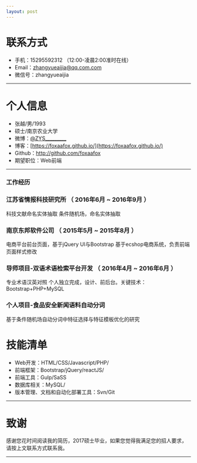 ```yaml
---
layout: post
---
```


# 联系方式
- 手机：15295592312 （12:00-凌晨2:00准时在线）
- Email：zhangyueaijia@qq.com.com 
- 微信号：zhangyueaijia

---

# 个人信息

 - 张越/男/1993 
 - 硕士/南京农业大学 
 - 微博：[@ZYS_________](http://weibo.com/u/2698725032) 
 - 博客：[https://foxaafox.github.io/](https://foxaafox.github.io/)
 - Github：http://github.com/foxaafox 
 - 期望职位：Web前端

---

### 工作经历

### 江苏省情报科技研究所 （ 2016年6月 ~ 2016年9月 ）
科技文献命名实体抽取
条件随机场，命名实体抽取
### 南京东邦软件公司 （ 2015年5月 ~ 2015年8月 ）
电商平台前台页面，基于jQuery UI与Bootstrap
基于ecshop电商系统，负责前端页面样式修改
### 导师项目-双语术语检索平台开发 （ 2016年4月 ~ 2016年6月 ）
专业术语汉英对照
个人独立完成，设计、前后台。关键技术：Bootstrap+PHP+MySQL
### 个人项目-食品安全新闻语料自动分词 
基于条件随机场自动分词中特征选择与特征模板优化的研究


# 技能清单
- Web开发：HTML/CSS/Javascript/PHP/
- 前端框架：Bootstrap/jQuery/reactJS/
- 前端工具：Gulp/SaSS
- 数据库相关：MySQL/
- 版本管理、文档和自动化部署工具：Svn/Git

---

# 致谢
感谢您花时间阅读我的简历，2017硕士毕业，如果您觉得我满足您的招人要求，请按上文联系方式联系我。

---